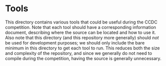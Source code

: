 # Tools
This directory contains various tools that could be useful during the CCDC competition. Note that each tool should have a corresponding information document, describing where the source can be located and how to use it. Also note that this directory (and this repository more generally) should *not* be used for development purposes; we should only include the bare minimum in this directory to get each tool to run. This reduces both the size and complexity of the repository, and since we generally do not need to compile during the competition, having the source is generally unnecessary.
